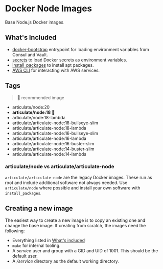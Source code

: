 # Docker Node Images

Base Node.js Docker images.

## What's Included

* [docker-bootstrap](https://github.com/articulate/docker-bootstrap) entrypoint
  for loading environment variables from Consul and Vault.
* [secrets](https://github.com/articulate/docker-bootstrap/blob/main/scripts/docker-secrets)
  to load Docker secrets as environment variables.
* [install_packages](https://github.com/articulate/docker-bootstrap/blob/main/scripts/install_packages)
  to install apt packages.
* [AWS CLI](https://docs.aws.amazon.com/cli/latest/userguide/getting-started-install.html)
  for interacting with AWS services.

## Tags

> 🌟 recommended image

* articulate/node:20
* __articulate/node:18__ 🌟
* articulate/node:18-lambda
* articulate/articulate-node:18-bullseye-slim
* articulate/articulate-node:18-lambda
* articulate/articulate-node:16-bullseye-slim
* articulate/articulate-node:16-lambda
* articulate/articulate-node:16-buster-slim
* articulate/articulate-node:14-buster-slim
* articulate/articulate-node:14-lambda

### articulate/node vs articulate/articulate-node

`articulate/articulate-node` are the legacy Docker images. These run as root and
include additional software not always needed. Use `articulate/node` where possible
and install your own software with `install_packages`.

## Creating a new image

The easiest way to create a new image is to copy an existing one and change the
base image. If creating from scratch, the images need the following:

* Everything listed in [What's included](#whats-included)
* `make` for internal tooling.
* A _service_ user and group with a GID and UID of 1001. This should be the default
  user.
* A _/service_ directory as the default working directory.
